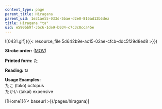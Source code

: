 ```yaml
---
content_type: page
parent_title: Hiragana
parent_uid: 1e31ae55-033d-5bae-d2e0-816ad12b6dea
title: Hiragana "ta"
uid: e590bb9f-3bc6-1de9-b034-c7c3c8cca45e
---
```


![0431.gif]({{< resource_file 5d642b9e-ac15-02ae-cfcb-ddc5f29d8ed8 >}})

**Stroke order:** ([MOV](http://www.archive.org/download/MITRES21F.01S10_HIRAGANA_CHARACTERS/0431.mov))

**Printed form:** た

**Reading:** ta

**Usage Examples:**  
たこ (tako) octopus  
たかい (takai) expensive

  
\[[Home]({{< baseurl >}}/pages/hiragana)\]